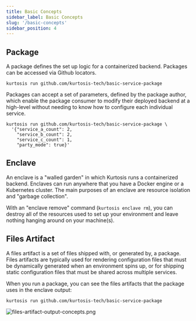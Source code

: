 ```yaml
---
title: Basic Concepts
sidebar_label: Basic Concepts
slug: '/basic-concepts'
sidebar_position: 4
---
```


Package
-----------

A package defines the set up logic for a containerized backend. Packages can be accessed via Github locators.

```console
kurtosis run github.com/kurtosis-tech/basic-service-package
```

Packages can accept a set of parameters, defined by the package author, which enable the package consumer to modify their deployed backend at a high-level without needing to know how to configure each individual service.

```console
kurtosis run github.com/kurtosis-tech/basic-service-package \
  '{"service_a_count": 2, 
    "service_b_count": 2, 
    "service_c_count": 1,
    "party_mode": true}'
```

Enclave
-----------

An enclave is a "walled garden" in which Kurtosis runs a containerized backend. Enclaves can run anywhere that you have a Docker engine or a Kubernetes cluster. The main purposes of an enclave are resource isolation and "garbage collection". 

With an "enclave remove" command (`kurtosis enclave rm`), you can destroy all of the resources used to set up your environment and leave nothing hanging around on your machine(s).

Files Artifact
-----------

A files artifact is a set of files shipped with, or generated by, a package. Files artifacts are typically used for rendering configuration files that must be dynamically generated when an environment spins up, or for shipping static configuration files that must be shared across multiple services. 

When you run a package, you can see the files artifacts that the package uses in the enclave output:

```console
kurtosis run github.com/kurtosis-tech/basic-service-package
```

![files-artifact-output-concepts.png](/img/home/files-artifact-output-concepts.png)
